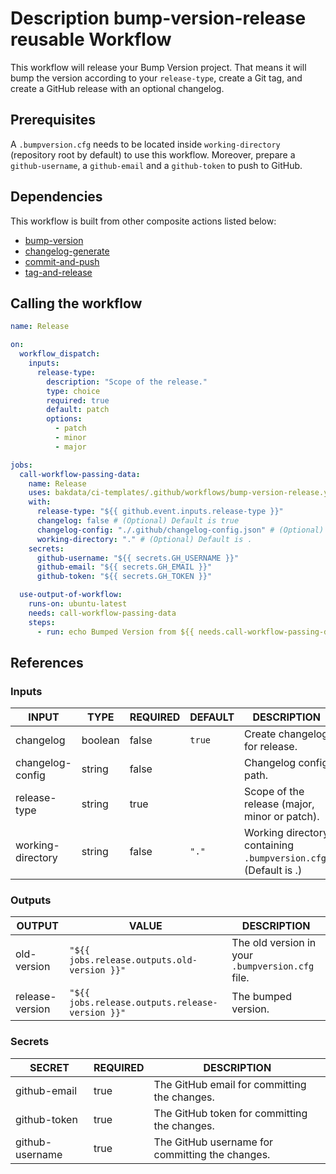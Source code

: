 # Description bump-version-release reusable Workflow

This workflow will release your Bump Version project. That means it will bump the version according to your `release-type`, create a Git tag, and create a GitHub release with an optional changelog.

## Prerequisites

A `.bumpversion.cfg` needs to be located inside `working-directory` (repository root by default) to use this workflow.
Moreover, prepare a `github-username`, a `github-email` and a `github-token` to push to GitHub.

## Dependencies

This workflow is built from other composite actions listed below:

- [bump-version](https://github.com/bakdata/ci-templates/tree/main/actions/bump-version)
- [changelog-generate](https://github.com/bakdata/ci-templates/tree/main/actions/changelog-generate)
- [commit-and-push](https://github.com/bakdata/ci-templates/tree/main/actions/commit-and-push)
- [tag-and-release](https://github.com/bakdata/ci-templates/tree/main/actions/tag-and-release)

## Calling the workflow

```yaml
name: Release

on:
  workflow_dispatch:
    inputs:
      release-type:
        description: "Scope of the release."
        type: choice
        required: true
        default: patch
        options:
          - patch
          - minor
          - major

jobs:
  call-workflow-passing-data:
    name: Release
    uses: bakdata/ci-templates/.github/workflows/bump-version-release.yaml@main
    with:
      release-type: "${{ github.event.inputs.release-type }}"
      changelog: false # (Optional) Default is true
      changelog-config: "./.github/changelog-config.json" # (Optional)
      working-directory: "." # (Optional) Default is .
    secrets:
      github-username: "${{ secrets.GH_USERNAME }}"
      github-email: "${{ secrets.GH_EMAIL }}"
      github-token: "${{ secrets.GH_TOKEN }}"

  use-output-of-workflow:
    runs-on: ubuntu-latest
    needs: call-workflow-passing-data
    steps:
      - run: echo Bumped Version from ${{ needs.call-workflow-passing-data.outputs.old-version }} to ${{ needs.call-workflow-passing-data.outputs.release-version }}
```

## References

### Inputs

<!-- AUTO-DOC-INPUT:START - Do not remove or modify this section -->

| INPUT             | TYPE    | REQUIRED | DEFAULT | DESCRIPTION                                                     |
| ----------------- | ------- | -------- | ------- | --------------------------------------------------------------- |
| changelog         | boolean | false    | `true`  | Create changelog for release.                                   |
| changelog-config  | string  | false    |         | Changelog config path.                                          |
| release-type      | string  | true     |         | Scope of the release (major, minor or patch).                   |
| working-directory | string  | false    | `"."`   | Working directory containing `.bumpversion.cfg`. (Default is .) |

<!-- AUTO-DOC-INPUT:END -->

### Outputs

<!-- AUTO-DOC-OUTPUT:START - Do not remove or modify this section -->

| OUTPUT          | VALUE                                           | DESCRIPTION                                      |
| --------------- | ----------------------------------------------- | ------------------------------------------------ |
| old-version     | `"${{ jobs.release.outputs.old-version }}"`     | The old version in your `.bumpversion.cfg` file. |
| release-version | `"${{ jobs.release.outputs.release-version }}"` | The bumped version.                              |

<!-- AUTO-DOC-OUTPUT:END -->

### Secrets

<!-- AUTO-DOC-SECRETS:START - Do not remove or modify this section -->

| SECRET          | REQUIRED | DESCRIPTION                                     |
| --------------- | -------- | ----------------------------------------------- |
| github-email    | true     | The GitHub email for committing the changes.    |
| github-token    | true     | The GitHub token for committing the changes.    |
| github-username | true     | The GitHub username for committing the changes. |

<!-- AUTO-DOC-SECRETS:END -->
